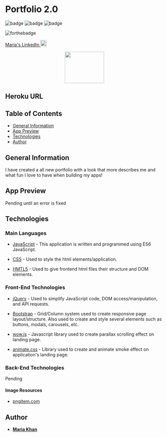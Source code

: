 # Portfolio 2.0

  ![badge](https://img.shields.io/badge/JavaScript-51%25-yellow) ![badge](https://img.shields.io/badge/HTML-32%25-red) ![badge](https://img.shields.io/badge/CSS-17%25-9cf) 


![forthebadge](https://forthebadge.com/images/badges/made-with-javascript.svg)

<!--linkedin logo-->
<a class="LI-simple-link" href='https://www.linkedin.com/in/maria-khan-9202471a3?trk=profile-badge'>Maria's LinkedIn <img src="https://edent.github.io/SuperTinyIcons/images/svg/linkedin.svg" alt="linkedin logo." width="20" height="20"> </a></div>


<!-- image for team tracker-->
  <p align="center">
  <a href="#">
    <img src="https://i.imgur.com/qGRRccb.png" width="125" height="100">
  </a>
  
## Heroku URL


## Table of Contents
* [General Information](#general-information)
* [App Preview](#app-preview)
* [Technologies](technologies)
* [Author](#author)

## General Information
I have created a all new portfolio with a look that more describes me and what fun I love to have when building my apps!
## App Preview

Pending until an error is fixed


## Technologies

### Main Languages

* [JavaScript](https://developer.mozilla.org/en-US/docs/Web/JavaScript) - This application is written and programmed using ES6 JavaScript.

* [CSS](https://developer.mozilla.org/en-US/docs/Web/CSS) - Used to style the html elements/application.

* [HMTL5](https://developer.mozilla.org/en-US/docs/Web/HTML) - Used to give frontend html files their structure and DOM elements.

### Front-End Technologies

* [jQuery](https://jquery.com/) -  Used to simplify JavaScript code, DOM access/manipulation, and API requests.

* [Bootstrap](https://getbootstrap.com/) - Grid/Column system used to create responsive page layout/structure.  Also used to create and style several elements such as buttons, modals, carousels, etc.

* [wow.js](https://wowjs.uk/docs) - Javascript library used to create parallax scrolling effect on landing page.

* [animate.css](https://animate.style/) - Library used to create and animate smoke effect on application's landing page.


### Back-End Technologies

Pending


#### Image Resources

 * [pngitem.com](https://www.pngitem.com/)
 

## Author

* **[Maria Khan](https://github.com/MariaKhantech)**
